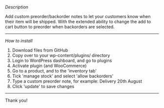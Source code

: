 _Description_

Add custom preorder/backorder notes to let your customers know when their item will be shipped. With the extended ability to change the add to cart button to preorder when backorders are selected.
___
_How to install_
1. Download files from GitHub
2. Copy over to your wp-content/plugins/ directory
3. Login to WordPress dashboard, and go to plugins
4. Activate plugin (and WooCommerce)
5. Go to a product, and to the 'inventory tab'
6. Tick 'manage stock' and select 'allow backorders'
7. Type a custom preorder note, for example: Delivery 20th August
8. Click 'update' to save changes
___
Thank you!
